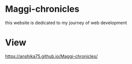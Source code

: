 # Maggi-chronicles
this website is dedicated to my journey of web development
# View
https://anshika75.github.io/Maggi-chronicles/
